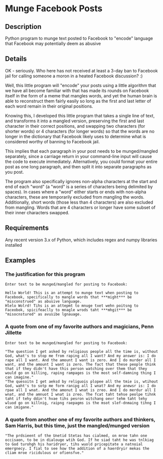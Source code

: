 # Munge Facebook Posts

## Description

Python program to munge text posted to Facebook to "encode" language that Facebook may potentially deem as abusive

## Details

OK - seriously. Who here has not received at least a 3-day ban to Facebook jail for calling someone a moron in a heated Facebook discussion? :)

Well, this little program will "encode" your posts using a little algorithm that we have all become familiar with that has made its rounds on Facebook itself in the form of a meme that mangles words, and yet the human brain is able to reconstruct them fairly easily so long as the first and last letter of each word remain in their original positions.

Knowing this, I developed this little program that takes a single line of text, and transforms it into a mangled version, preserving the first and last character in their correct positions, and swapping two characters (for shorter words) or 4 characters (for longer words) so that the words are no longer in the dictionary that Facebook likely uses to determine what is considered worthy of banning to Facebook jail.

This implies that each paragraph in your post needs to be munged/mangled separately, since a carriage return in your command-line input will cause the code to execute immediately. Alternatively, you could format your entire post as one long paragraph, and then split it into separate paragraphs as you post.

The program also specifically ignores non-alpha characters at the start and end of each "word" (a "word" is a series of characters being delimited by spaces). In cases where a "word" either starts or ends with non-alpha characters, these are temporarily excluded from mangling the words. Additionally, short words (those less than 4 characters) are also excluded from mangling. Words that are 4 characters or longer have some subset of their inner characters swapped.

## Requirements

Any recent version 3.x of Python, which includes regex and numpy libraries installed

## Examples

### The justification for this program

```
Enter text to be munged/mangled for posting to Facebook:

Hello World! This is an attempt to munge text when posting to Facebook, specifically to mangle words that ***might*** be "misconstrued" as abusive language.
Hlelo Wolrd! Tihs is an attepmt to mnuge txet wehn poitsng to Faceobok, spicifeaclly to mnagle wrods taht ***mhgit*** be "misocnstured" as avusibe lgnauage.
```

### A quote from one of my favorite authors and magicians, Penn Jillette

```
Enter text to be munged/mangled for posting to Facebook:

"The question I get asked by religious people all the time is, without God, what's to stop me from raping all I want? And my answer is: I do rape all I want. And the amount I want is zero. And I do murder all I want, and the amount I want is zero. The fact that these people think that if they didn't have this person watching over them that they would go on killing, raping rampages is the most self-damning thing I can imagine."
"The quesoitn I get aeksd by religuois plopee all the tmie is, wtihout God, waht's to sotp me form ranipg all I wnat? And my anewsr is: I do rpae all I wnat. And the amonut I wnat is zreo. And I do merdur all I wnat, and the amnuot I wnat is zreo. The fcat taht tehse peolpe tihnk taht if tehy ddin't hvae tihs pesron witchang oevr tehm taht tehy wluod go on killnig, raipng raepagms is the msot slef-dnmaing tihng I can imigane."
```

### A quote from another one of my favorite authors and thinkers, Sam Harris, but this time, just the mangled/munged version

```
"The prdsieent of the Unetid Stetas has cialmed, on mroe tahn one occisaon, to be in dialouge wtih God. If he siad taht he was tnlkiag to God turohgh his haridryer, tihs wuold pricepitate a natnoial emergnecy. I fial to see how the addition of a haerdryir mekas the cliam mroe ricidulous or ofiensfve."
```
